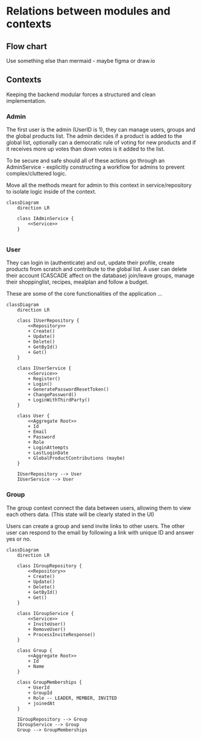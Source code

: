 # Relations between modules and contexts

## Flow chart

Use something else than mermaid - maybe figma or draw.io

## Contexts

Keeping the backend modular forces a structured and clean implementation.

### Admin

The first user is the admin (UserID is 1), they can manage users, groups and the global products list. The admin decides if a product is added to the global list, optionally can a democratic rule of voting for new products and if it receives more up votes than down votes is it added to the list.

To be secure and safe should all of these actions go through an AdminService - explicitly constructing a workflow for admins to prevent complex/cluttered logic.

Move all the methods meant for admin to this context in service/repository to isolate logic inside of the context.

```mermaid
classDiagram
    direction LR

    class IAdminService {
        <<Service>>
    }
    
```

### User

They can login in (authenticate) and out, update their profile, create products from scratch and contribute to the global list.
A user can delete their account (CASCADE affect on the database) join/leave groups, manage their shoppinglist, recipes, mealplan and follow a budget.

These are some of the core functionalities of the application ...


```mermaid
classDiagram
    direction LR

    class IUserRepository {
        <<Repository>>
        + Create()
        + Update()
        + Delete()
        + GetById()
        + Get()
    }

    class IUserService {
        <<Service>>
        + Register()
        + Login()
        + GeneratePasswordResetToken()
        + ChangePassword()
        + LoginWithThirdParty()
    }

    class User {
        <<Aggregate Root>>
        + Id
        + Email
        + Password
        + Role
        + LoginAttempts
        + LastLoginDate
        + GlobalProductContributions (maybe)
    }

    IUserRepository --> User
    IUserService --> User
```

### Group

The group context connect the data between users, allowing them to view each others data. (This state will be clearly stated in the UI)

Users can create a group and send invite links to other users. The other user can respond to the email by following a link with unique ID and answer yes or no.

```mermaid
classDiagram
    direction LR

    class IGroupRepository {
        <<Repository>>
        + Create()
        + Update()
        + Delete()
        + GetById()
        + Get()
    }

    class IGroupService {
        <<Service>>
        + InviteUser()
        + RemoveUser()
        + ProcessInviteResponse()
    }

    class Group {
        <<Aggregate Root>>
        + Id
        + Name
    }

    class GroupMemberships {
        + UserId
        + GroupId
        + Role -- LEADER, MEMBER, INVITED
        + joinedAt
    }

    IGroupRepository --> Group
    IGroupService --> Group
    Group --> GroupMemberships
```


